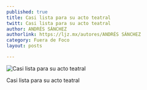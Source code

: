 ```yaml
---
published: true
title: Casi lista para su acto teatral
twitt: Casi lista para su acto teatral
author: ANDRÉS SÁNCHEZ
authorlink: https://ljz.mx/autores/ANDRÉS SÁNCHEZ
category: Fuera de Foco
layout: posts

---
```


![Casi lista para su acto teatral](http://i.imgur.com/Wil5x7pm.jpg)

Casi lista para su acto teatral

